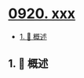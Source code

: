 # [0920. xxx](https://github.com/Tdahuyou/TNotes.leetcode/tree/main/notes/0920.%20xxx)

<!-- region:toc -->

- [1. 📝 概述](#1--概述)

<!-- endregion:toc -->

## 1. 📝 概述
